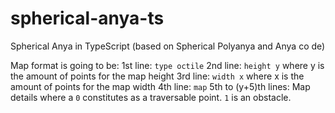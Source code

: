 # spherical-anya-ts
Spherical Anya in TypeScript (based on Spherical Polyanya and Anya co
de)

Map format is going to be:
1st line: `type octile`
2nd line: `height y` where y is the amount of points for the map height
3rd line: `width x` where x is the amount of points for the map width
4th line: `map`
5th to (y+5)th lines: Map details where a `0` constitutes as a traversable point. `1` is an obstacle.
